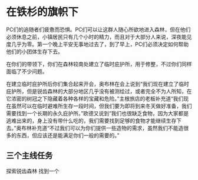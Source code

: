 # 在铁杉的旗帜下

PC们的追随者们疲惫而恐惧。PC们可以让这群人随心所欲地进入森林，但在他们必须休息之前，小镇居民只有几个小时的精力，而且对于大部分人来说，深夜能见度几乎为零。第一个晚上平安无事地过去了，到了早上，PC们必须决定如何帮助他们的小团体生存下去。

在你们的带领下，你们在森林较南处建立了临时庇护所，用于修整，不过你们同样面临了不少问题。

在建立临时庇护所后你们集合起来开会，奥布林在会上说到“我们现在建立了临时庇护所，但是锐齿森林的大部分地区几乎没有被测绘过，或者完全不为人所知，在它浓密的树冠之下隐藏着各种各样的宝藏和危险。”主根旅店的老板补充道“我们现在虽然可以在临时避难所生存一段时间，但我们要为即将到来冬天做好准备，我们需要找到一个长期的永久庇护所。”欧德又说到“我们也很缺乏食物，因为大家都是逃难出来的，身上没有带什么吃的，我们需要找到足够的食物才能继续生存下去。”奥布林补充道“不过我们可以为你们提供一些造物的需求，虽然我们不能造很多的东西，但应该还是能满足你们一般的需要的。”

## 三个主线任务

探索锐齿森林
找到一个